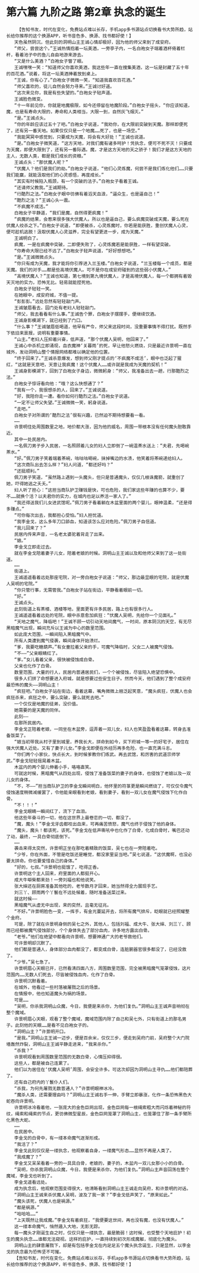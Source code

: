 # 第六篇 九阶之路 第2章 执念的诞生
        【告知书友，时代在变化，免费站点难以长存，手机app多书源站点切换看书大势所趋，站长给你推荐的这个换源APP，听书音色多、换源、找书都好使！】
       天色虽然阴沉，但此刻的洞明山主王诚心情却极好，因为他的师父来到了成安府。
       “师父，尝尝这个。”王诚热情抱着一坛美酒，一旁亭子内，一名白袍女子端着酒杯倚着栏杆，看着池子中的鱼儿自由地游来游去。
       “又是什么美酒？”白袍女子瞥了眼。
       王诚嘿嘿一笑：“知道师父你喜欢美酒，我这些年一直在搜集美酒，这一坛是封藏了五十年的百花酒。”说着，将这一坛美酒捧着放到桌上。
       “王诚，你有心了。”白袍女子微微一笑，“知道我喜欢百花酒。”
       “师父喜欢的，徒儿自然会努力寻来。”王诚讨好道。
       “这次来见你，我是有些失望的。”白袍女子轻声道。
       王诚脸色微变。
       “十一年前见你，你就是地魔极限，如今还停留在地魔阶段。”白袍女子摇头，“你应该知道，魔，也是有寿命大限的，寿命和人类相当，大限一到，自然灰飞烟灭。”
       “是。”王诚点头。
       “你的年龄应该过五十了吧。”白袍女子说道，“我劝你，在大限前突破到天魔。那样即便死了，还有另一番天地。如果仅仅只是一个地魔……死了，也是一场空。”
       “我能冥冥中感觉到，只要成为天魔，将会有大好处！”王诚也说道。
       “是。”白袍女子微笑道，“这方天地，对我们魔有诸多呵护！凭执念，便可不死不灭！只要成为天魔，即便大限到了，还有另一番际遇。魔，才是这方天地的天之骄子！我们才是这方天地的主人，无数人类，都是我们成长的资粮。”
       王诚点头：“那伏魔人呢？”
       “伏魔人？他们是我们的劫。”白袍女子说道，“他们心灵炼魔，何尝不是我们炼化他们……只要我们能赢，就能汲取他们的心灵感悟，再度成长。”
       “其实有时候陷入瓶颈，有一个突破的法子。”白袍女子看着王诚。
       “还请师父教我。”王诚期待。
       “行酷烈之法。”白袍女子眼中彷佛有着滔天血浪，“逼众生，也是逼自己！”
       “酷烈之法？”王诚心头一震。
       “不疯魔不成活。”
       白袍女子平静道，“我们是魔，自然得更疯魔！”
       “疯魔的结果，会惹来很多强大伏魔人。所以也是逼自己，要么疯魔突破成天魔，要么死在伏魔人绞杀之下。”白袍女子说道，“即便被杀，心灵炼魔时，你若是能获胜，重创伏魔人心灵，便可趁机逃脱！汲取伏魔人心灵滋养，完全有望更进一步，成为天魔。”
       王诚明白了。
       疯魔，一是在疯魔中突破，二即便失败了，心灵炼魔若是能获胜，一样有望突破。
       “你寿命大限已经不远了。”白袍女子轻声说道，“好好想想吧。”
       “是。”王诚微微点头。
       “你只有成为天魔，我才能将你引荐进入兰玉楼。”白袍女子说道，“兰玉楼每一个成员，都是天魔。我们的对手……都是些高境伏魔人。可不是你在成安府碰到的这些弱小伏魔人。”
       “高境伏魔人？”王诚也知道，第七境到第九境伏魔人，才是高境伏魔人，每一个都拥有着毁天灭地的实力，恐怖无比。轻易就能捏死他。
       白袍女子轻轻一笑。
       在她眼中，成安府城，不值一提。
       “彭彭彭。”远处忽然有轻轻敲门声。
       王诚皱眉看去，园门处有老妇人轻轻敲门。
       “师父，我去看看有什么事。”王诚告个罪，白袍女子摆摆手，便继续饮酒。
       王诚身影模湖下，就已经到了门口。
       “什么事？”王诚皱眉低喝道，他早有严令，师父来这段时间，没重要事情不得打扰。既然手下依旧来禀报，说明有重要事情。
       “山主。”老妇人压抑着兴奋，低声道，“那个伏魔人吴明，他回来了。”
       王诚心中杀机立即涌现，血衣魔神‘关暮雨’的死，早让他怒火燃烧，只是最近许景明一直在城外，发动洞明山整个情报网络都难以确定他的位置。
       “终于回来了。”王诚杀意爆发，想到师父刚才提点的‘不疯魔不成活’，眼中也泛起了猩红，“这就是天意吧，天意让我疯魔！这个伏魔人……或许就是我成为天魔的契机！”
       王诚身影模湖下，回到了白袍女子身边，微微躬身：“师父，我准备出去一趟，行那酷烈之法。”
       白袍女子惊讶看向他：“哦？这么快想通了？”
       “我有一个，我很想杀的人，回来了。”王诚说道。
       “好，我陪你走一遭。看你如何行酷烈之法。”白袍女子说道。
       “一定不让师父失望。”王诚微微一笑，躬身说道。
       “走吧。”
       白袍女子对所谓的‘酷烈之法’很有兴趣，已然迫不期待想要看一看。
       ……
       许景明住处周围数里之地，地价都大涨，因为他的威名，周围一带根本没有任何魔头胆敢靠近。
       其中一处民居内。
       一名佩刀男子步入民居，一名照顾着儿女的妇人立即倒了一碗温茶水送上：“夫君，先喝碗茶水。”
       “好。”佩刀男子笑着端着茶碗，咕咕咕喝碗，抹掉嘴边的水渍，他笑着将茶碗递给妇人。
       “这次商队出去怎么样？”妇人问道，“都还好吗？”
       “还挺顺利。”
       佩刀男子笑道，“虽然路上遇到一头魔头，但只是普通魔头，仅仅几根诛魔箭，就重创了她，吓得她逃之夭夭。”
       妇人听了担心：“这担当商队护卫赚钱是快，可也危险，我们家这些年赚的也算不少，要不……就换个活？以夫君你的实力，在城内也足以养活一家人了。”
       “我还得送我们儿女进武馆呢。”佩刀男子看着躺在木盆里面的两个婴儿，眼神温柔，“还是得多赚点。”
       “可你每次出去，我都担心受怕。”妇人担忧道。
       “我李金戈，这么多年刀口舔血，知道该怎么应对危险。”佩刀男子自信道。
       “我儿回来了？”
       民居内传来声音，一名老太婆驼着背走了出来。
       “娘。”
       李金戈立即走过去。
       就在李金戈陪着妻子儿女，陪着老娘的时候。洞明山主王诚以及和他师父来到了这一处街道。
       ……
       街道上。
       王诚遥遥看着远处那座宅院，对一旁白袍女子说道：“师父，那边最显眼的宅院，就是伏魔人吴明的宅院。”
       “你只管行事，无需管我。”白袍女子站在街边，平静看着眼前一切。
       “好。”
       王诚点头。
       此刻街道上有茶楼、酒楼等地，里面更有许多民居，路上也有很多行人。
       王诚遥遥看着远处的宅院，眼中杀意愈加疯狂：“伏魔人吴明，先给你一个见面礼。”
       “天地之魔气，降临吧！”王诚不顾一切引动天地间魔气，一时间，原本阴沉的天空，有无尽黑暗魔气出现，瞬间充斥以王诚为中心的数里范围。
       如此庞大范围，一瞬间陷入黑暗魔气中。
       所有人类遭到魔气侵袭，瞬间身体开始溃烂。
       “爹，我要吃糖葫芦。”有女童拉着父亲的手，可魔气降临时，父女二人被魔气侵蚀。
       “不——”父亲眼睛红了。
       “爹。”女儿看着父亲，很快被侵蚀成白骨。
       父亲也化作了白骨。
       数里范围，大量的行人，民居内普通居民们，一个个被侵蚀，尽皆陷入绝望恐惧中。
       很多人们拼了命想要进入府城，就是想要过些安生日子。然而今天，他们遇到了整个成安府最恐怖的魔头——洞明山主！
       “疯狂吧。”白袍女子站在街边，看着这幕，嘴角微微上翘泛起笑意，“魔头疯狂，伏魔人也会疯狂杀来，疯狂之中，要么突破，要么就死去吧。”
       一个仅仅是地魔的徒弟，没价值。
       她需要的是天魔的同伴。
       此刻——
       在那所民居内。
       李金戈正陪着老娘，一同坐在木盆旁，逗弄着一双儿女，妇人也笑盈盈看着这幕，转身去准备饭菜了。
       “娘当初带我从村子里到城里，养我长大，拼命到如今，买下府城一等一的好宅子，居住在强大伏魔人近处。又有了妻子儿女。”李金戈即便在外经历再多危险，也一直充满斗志。
       “你们两个小家伙，快点长大，到时候爹教你们练武。再去武馆，和厉害的武道宗师学武。”李金戈轻轻摇晃着木盆。
       木盆内的两个婴儿伸着小手，咯咯直笑。
       可就这时候，黑暗魔气从四处出现，侵蚀了准备饭菜的妻子的身体，也侵蚀了老娘以及一双儿女的身体。
       “不，不——”担当商队护卫的李金戈瞬间明白，他怀里的符箓更是瞬间燃烧了，可仅仅令魔气侵蚀速度稍微减缓罢了，令他能亲眼看到老娘，看到妻子，看到一双儿女在魔气侵蚀下化作白骨。
       “不！！！”
       李金戈眼睛一瞬间红了，流下了血泪。
       他这些年奋斗的一切，他在这世界上最卷恋的一切，都没了。
       “魔，魔头！”李金戈牙齿都咬出血来，可再痛苦愤怒，魔气也终于侵蚀了他的身体。
       “魔头，魔头！都该死，该死。”李金戈在低声嘶吼中也化作了白骨，化成白骨时，嘴巴还动了动，最终，一具白骨彻底倒下。
       ……
       袭击来得太突然，许景明正坐在那吃着精致的饭菜，吴七也在一旁陪着吃。
       “少爷，你在外面，不管是吃饭还是睡觉，都没家里妥当吧。”吴七说道，“这伏魔啊，也没必要太拼命。你也要爱惜自己的身体。”
       “好的，七叔。”许景明也挺饿了，吃得正香。
       许景明这个主人回来，府里面的人都挺开心。
       成大牛噼柴都来劲！一旁刘福也和他说笑。
       张大婶还在厨房准备其他吃的，老爷数月才回来，她当然得全力展现手艺。
       刘三丫、顾雨两个丫鬟在不远处候着，随时准备送菜过来。
       就这时候——
       黑暗魔气从虚无中出现，来的突然，且毫无征兆。
       “不好。”许景明脸色一变，一挥手，有金光蔓延开去，将所有魔气排斥，眨眼就已经照耀整个金府。
       可是，除了就在许景明身侧的吴七之外，其他人，包括刘福、成大牛、张大婶、刘三丫、顾雨已经都被魔气侵蚀部分，个个身体失去了部分血肉，许多地方露出白骨。
       “老爷。”他们在绝望中都看向许景明，想要神通广大的老爷救他们。
       可许景明却沉默了。
       他们都是普通人，身体部分血肉都没了，都变成白骨，连脏腑器官很多都没了，已经没救了。
       “少爷。”吴七急了。
       许景明眉心天眼已开，已然看清四面八方，周围数里范围，完全被黑暗魔气笼罩侵蚀，这片范围内……无数人们死去，尽皆被侵蚀血肉，化作了白骨。
       许景明沉默看着。
       在城外，他看过一些村落被屠戮之后的场景。
       在情报中，他也知道魔头为祸的场景。
       可是……
       “吴明，你杀我洞明山众魔，今日，我便是来杀你，为他们复仇。”洞明山主王诚声音响彻在整个魔域。
       许景明眉心天眼，观看了整个魔域，魔域范围内除了自己和吴七外，只有街道上的那名男子。此刻他的天眼……是看不见白袍女子的。
       “洞明山主？”许景明开口。
       “是我。”洞明山主王诚一迈步，便是百余米，仅仅三步，便走到吴府门前，吴府整个大门院墙轰然炸裂，洞明山主王诚平静走进来，“我来杀你。”
       “杀我？”
       许景明观看到周围数里范围的无数白骨，心情压抑得很。
       这些人，都是被自己连累了。
       他们以为居住在‘伏魔人吴明’周围，会安全许多。可这次却因为洞明山主寻仇……他们都陪葬了。
       还有自己府内的丫鬟仆人们。
       “杀我，为何先屠戮无数普通人？”许景明眼神冰冷。
       “魔杀人类，还需要理由吗？”洞明山主王诚右手一伸，手臂立即暴涨，化作一条恐怖黑色大蛇吞向许景明。
       许景明冰冷看着他，一张庞大的金色巨网出现，金色巨网每一根绳索粗大而闪烁着神秘的符纹，绳索和绳索的节点，更彷佛微型星辰，金色巨网笼罩了洞明山主，也笼罩住了那一条手臂所化黑色大蛇。
       ……
       在民居中。
       李金戈的白骨中，有一缕本命魔气逐渐形成。
       “我活了？”
       李金戈此刻仅仅是一缕执念，他观察着自身，一缕魔气形态……显然不再是人类了。
       “我成魔了？”
       李金戈又呆呆看着一旁的一具具白骨，老娘的，妻子的，木盆内一双儿女那小小的白骨。
       “吴明，你杀我洞明山众魔，今日，我便是来杀你，为他们复仇。”洞明山主声音回荡在整个魔域，李金戈也听到了。
       李金戈遥看远处。
       成为执念后，他观察范围变得很大，他清晰看到洞明山主王诚走向吴府，和许景明的对话。
       “洞明山主王诚来杀伏魔人吴明，波及了我一家？”李金戈低声笑了，“原来如此。”
       “魔头该死，伏魔人也是祸源。”
       “都是祸源。”
       “哈哈哈……”
       “上天既然让我成魔。”李金戈有着疯狂，“我便要这世间，再也没有魔，也没有伏魔人。”
       这一缕本命魔气，悄然遁入大地，无影无踪。
       每一魔头才刚诞生自之时，仅仅只是一缕执念，最是脆弱！这时候，也受整个天地庇护！初生的魔头执念……谁都无法窥视。这样的庇护，一直持续到初次形成魔躯，彻底化为魔头。
       洞明山主的肆意屠戮下，却是有包括李金戈在内足足五个魔头执念诞生，只是显然，以李金戈的执念最为恐怖坚不可摧。
       【告知书友，时代在变化，免费站点难以长存，手机app多书源站点切换看书大势所趋，站长给你推荐的这个换源APP，听书音色多、换源、找书都好使！】